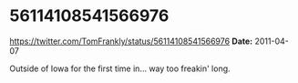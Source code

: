 # 56114108541566976
https://twitter.com/TomFrankly/status/56114108541566976
**Date:** 2011-04-07

Outside of Iowa for the first time in... way too freakin' long.
